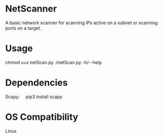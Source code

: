 # NetScanner
A basic network scanner for scanning IPs active on a subnet or scanning ports on a target.

# Usage
chmod u+x netScan.py
./netScan.py -h/--help

# Dependencies
Scapy:
    pip3 install scapy

# OS Compatibility
Linux

